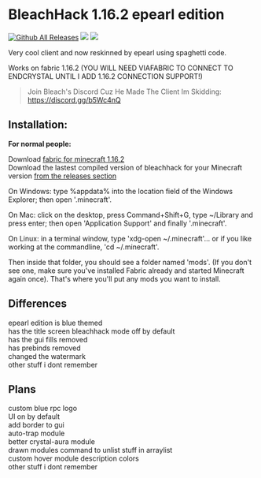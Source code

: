 # BleachHack 1.16.2 epearl edition
[![Github All Releases](https://img.shields.io/github/downloads/22s/bleachhack-1.16-epearl-edition/total.svg)]()
![](https://img.shields.io/github/last-commit/22s/bleachhack-1.16-epearl-edition.svg)
![](https://img.shields.io/github/languages/code-size/22s/bleachhack-1.16-epearl-edition.svg)

Very cool client and now reskinned by epearl using spaghetti code.  

Works on fabric 1.16.2 (YOU WILL NEED VIAFABRIC TO CONNECT TO ENDCRYSTAL UNTIL I ADD 1.16.2 CONNECTION SUPPORT!)

> Join Bleach's Discord Cuz He Made The Client Im Skidding: https://discord.gg/b5Wc4nQ

## Installation:
**For normal people:**

Download [fabric for minecraft 1.16.2](https://fabricmc.net/use/)  
Download the lastest compiled version of bleachhack for your Minecraft version [from the releases section](https://github.com/22s/bleachhack-1.16-epearl-edition/releases/)

On Windows: type %appdata% into the location field of the Windows Explorer; then open '.minecraft'.

On Mac: click on the desktop, press Command+Shift+G, type ~/Library and press enter; then open 'Application Support' and finally '.minecraft'.

On Linux: in a terminal window, type 'xdg-open ~/.minecraft'... or if you like working at the commandline, 'cd ~/.minecraft'.

Then inside that folder, you should see a folder named 'mods'. (If you don't see one, make sure you've installed Fabric already and started Minecraft again once).
That's where you'll put any mods you want to install. 

## Differences

epearl edition is blue themed  
has the title screen bleachhack mode off by default  
has the gui fills removed  
has prebinds removed  
changed the watermark  
other stuff i dont remember  

## Plans

custom blue rpc logo  
UI on by default  
add border to gui  
auto-trap module  
better crystal-aura module  
drawn modules command to unlist stuff in arraylist  
custom hover module description colors  
other stuff i dont remember  
